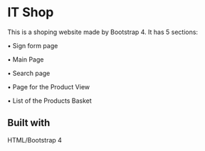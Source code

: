# IT Shop
This is a shoping website made by Bootstrap 4. 
It has 5 sections:

 • Sign form page

 • Main Page

 • Search page

 • Page for the Product View 

 • List of the Products Basket

 
## Built with
HTML/Bootstrap 4
